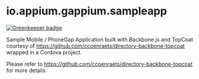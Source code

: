 io.appium.gappium.sampleapp
===========================

[![Greenkeeper badge](https://badges.greenkeeper.io/appium/io.appium.gappium.sampleapp.svg)](https://greenkeeper.io/)

Sample Mobile / PhoneGap Application built with Backbone.js and TopCoat courtesy of https://github.com/ccoenraets/directory-backbone-topcoat wrapped in a Cordova project.

Please refer to https://github.com/ccoenraets/directory-backbone-topcoat for more details.
